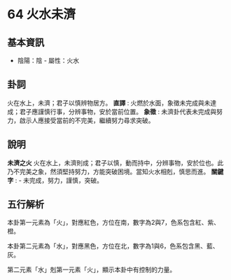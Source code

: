 # 64 火水未濟

## 基本資訊
- 陰陽：陰 - 屬性：火水 
## 卦詞
火在水上，未濟；君子以慎辨物居方。
 **直譯** : 火燃於水面，象徵未完成與未達成；君子應謹慎行事，分辨事物，安於當前位置。
 **象徵** : 未濟卦代表未完成與努力，啟示人應接受當前的不完美，繼續努力尋求突破。
## 說明
**未濟之火** 火在水上，未濟則成；君子以慎，動而持中，分辨事物，安於位也。此乃不完美之象，然須堅持努力，方能突破困境。當知火水相剋，慎思而進。
**關鍵字** : - 未完成，努力，謹慎，突破。
## 五行解析
本卦第一元素為「火」，對應紅色，方位在南，數字為2與7，色系包含紅、紫、橙。

本卦第二元素為「水」，對應黑色，方位在北，數字為1與6，色系包含黑、藍、灰。

第二元素「水」剋第一元素「火」，顯示本卦中有控制的力量。

